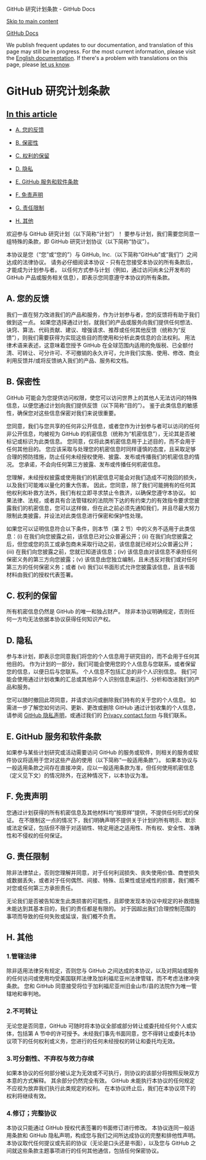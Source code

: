 GitHub 研究计划条款 - GitHub Docs

[Skip to main content](#main-content)

[](/cn)[GitHub Docs](/cn)

We publish frequent updates to our documentation, and translation of this page may still be in progress. For the most current information, please visit the [English documentation](/en). If there's a problem with translations on this page, please [let us know](https://github.com/contact?form[subject]=translation%20issue%20on%20docs.github.com&form[comments]=).

GitHub 研究计划条款
==========

[In this article](/site-policy/github-terms/github-research-program-terms#in-this-article)
----------

* [A. 您的反馈](#a-your-feedback)

* [B. 保密性](#b-confidentiality)

* [C. 权利的保留](#c-reservation-of-rights)

* [D. 隐私](#d-privacy)

* [E. GitHub 服务和软件条款](#e-github-services-and-software-terms)

* [F. 免责声明](#f-disclaimer-of-warranties)

* [G. 责任限制](#g-limitation-of-liability)

* [H. 其他](#h-miscellaneous)

欢迎参与 GitHub 研究计划（以下简称“计划”）！ 要参与计划，我们需要您同意一组特殊的条款，即 GitHub 研究计划协议（以下简称“协议”）。

本协议是您（“您”或“您的”）与 GitHub, Inc.（以下简称“GitHub”或“我们”）之间达成的法律协议。 请务必仔细阅读本协议 - 只有在您接受本协议的所有条款后，才能成为计划参与者。 以任何方式参与计划（例如，通过访问尚未公开发布的 GitHub 产品或服务相关信息），即表示您同意遵守本协议的所有条款。

[](#a-your-feedback)A. 您的反馈
----------

我们一直在努力改进我们的产品和服务，作为计划参与者，您的反馈将有助于我们做到这一点。 如果您选择通过计划，就我们的产品或服务向我们提供任何想法、诀窍、算法、代码贡献、建议、增强请求、推荐或任何其他反馈（统称为“反馈”），则我们需要获得为实现这些目的而使用和分析此类信息的合法权利。 用法律术语来表述，这意味着您授予 GitHub 在全球范围内适用的免版税、已全额付清、可转让、可分许可、不可撤销的永久许可，允许我们实施、使用、修改、商业利用反馈并/或将反馈纳入我们的产品、服务和文档。

[](#b-confidentiality)B. 保密性
----------

GitHub 可能会为您提供访问权限，使您可以访问世界上的其他人无法访问的特殊信息，以便您通过计划向我们提供反馈（以下简称“目的”）。 鉴于此类信息的敏感性，确保您对这些信息保密对我们来说很重要。

您同意，我们与您共享的任何非公开信息，或者您作为计划参与者可以访问的任何非公开信息，均被视为 GitHub 的机密信息（统称为“机密信息”），无论其是否被标记或标识为此类信息。 您同意，仅将此类机密信息用于上述目的，而不会用于任何其他目的。 您应该采取与处理您的机密信息时同样谨慎的态度，且采取足够合理的预防措施，防止任何未经授权使用、披露、发布或传播我们的机密信息的情况。 您承诺，不会向任何第三方披露、发布或传播任何机密信息。

您理解，未经授权披露或使用我们的机密信息可能会对我们造成不可挽回的损失，以及我们可能难以量化的重大伤害。 因此，您同意，除了我们可能拥有的任何其他权利和补救方法外，我们有权立即寻求禁止令救济，以确保您遵守本协议。 如果法律、法规，或者具有合法管辖权的法院所下达的有约束力的有效指令要求您披露我们的机密信息，您可以这样做，但在此之前必须先通知我们，并且尽最大努力限制此类披露，并设法对此类信息进行保密和保护性处理。

如果您可以证明信息符合以下条件，则本节（第 2 节）中的义务不适用于此类信息：(i) 在我们向您披露之前，该信息已对公众普遍公开；(ii) 在我们向您披露之后，但您或您的员工或承包商未采取行动之前，该信息就已经对公众普遍公开；(iii) 在我们向您披露之前，您就已知道该信息；(iv) 该信息由对该信息不承担任何保密义务的第三方向您披露；(v) 该信息由您独立编制，且未违反对我们或对任何第三方的任何保密义务；或者 (vi) 我们以书面形式允许您披露该信息，且该书面材料由我们的授权代表签署。

[](#c-reservation-of-rights)C. 权利的保留
----------

所有机密信息仍然是 GitHub 的唯一和独占财产。 除非本协议明确规定，否则任何一方均无法依据本协议获得任何知识产权。

[](#d-privacy)D. 隐私
----------

参与本计划，即表示您同意我们将您的个人信息用于研究目的，而不会用于任何其他目的。 作为计划的一部分，我们可能会使用您的个人信息与您联系，或者保留您的信息，以便日后与您联系。 个人信息不包括汇总的非个人识别信息。 我们可能会使用通过计划收集的汇总或其他非个人识别信息来运行、分析和改进我们的产品和服务。

您可以随时撤回此项同意，并请求访问或删除我们持有的关于您的个人信息。 如需进一步了解您如何访问、更新、更改或删除 GitHub 通过计划收集的个人信息，请参阅 [GitHub 隐私声明](/cn/articles/github-privacy-statement)，或通过我们的 [Privacy contact form](https://github.com/contact/privacy) 与我们联系。

[](#e-github-services-and-software-terms)E. GitHub 服务和软件条款
----------

如果参与某些计划研究或活动需要访问 GitHub 的服务或软件，则相关的服务或软件协议将适用于您对这些产品的使用（以下简称“一般适用条款”）。 如果本协议与一般适用条款之间存在直接冲突，应以一般适用条款为准，但任何使用机密信息（定义见下文）的情况除外，在这种情况下，以本协议为准。

[](#f-disclaimer-of-warranties)F. 免责声明
----------

您通过计划获得的所有机密信息及其他材料均“按原样”提供，不提供任何形式的保证。 在不限制这一点的情况下，我们明确声明不提供关于计划的所有明示、默示或法定保证，包括但不限于对适销性、特定用途之适用性、所有权、安全性、准确性和不侵权的任何保证。

[](#g-limitation-of-liability)G. 责任限制
----------

除非法律禁止，否则您理解并同意，对于任何利润损失、丧失使用价值、商誉损失或数据丢失，或者对于任何偶然、间接、特殊、后果性或惩戒性的损害，我们概不对您或任何第三方承担责任。

无论我们是否被告知发生此类损害的可能性，且即使发现本协议中规定的补救措施未能达到其基本目的，我们的责任都是有限的。 对于因超出我们合理控制范围的事项而导致的任何失败或延误，我们概不负责。

[](#h-miscellaneous)H. 其他
----------

### [](#1-governing-law)1.管辖法律 ###

除非适用法律另有规定，否则您与 GitHub 之间达成的本协议，以及对网站或服务的任何访问或使用均受美国联邦法律及加利福尼亚州法律管辖，而不考虑法律冲突条款。 您和 GitHub 同意接受将位于加利福尼亚州旧金山市/县的法院作为唯一管辖地和审判地。

### [](#2-non-assignability)2.不可转让 ###

无论您是否同意，GitHub 可随时将本协议全部或部分转让或委托给任何个人或实体，包括第 A 节中的许可授予。未经我们事先书面同意，您不得转让或委托本协议项下的任何权利或义务，您进行的任何未经授权的转让和委托均无效。

### [](#3-severability-no-waiver-and-survival)3.可分割性、不弃权与效力存续 ###

如果本协议的任何部分被认定为无效或不可执行，则协议的该部分将按照反映双方本意的方式解释。 其余部分仍然完全有效。 GitHub 未能执行本协议的任何规定不应视为放弃我们执行此类规定的权利。 在本协议终止后，我们在本协议项下的权利将继续有效。

### [](#4-amendments-complete-agreement)4.修订；完整协议 ###

本协议只能通过 GitHub 授权代表签署的书面修订进行修改。 本协议连同一般适用条款和 GitHub 隐私声明，构成您与我们之间所达成协议的完整和排他性声明。 本协议取代任何提议或先前的协议（无论是口头还是书面），以及您与 GitHub 之间就这些条款主题事项进行的任何其他通信，包括任何保密协议。
